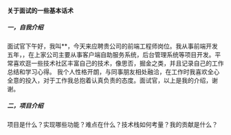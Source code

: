 #### 关于面试的一些基本话术

##### 一，自我介绍

面试官下午好，我叫**，今天来应聘贵公司的前端工程师岗位。我从事前端开发五年，，在上家公司主要从事客户端自助服务系统，后台管理系统等项目开发。平常喜欢逛一些技术社区丰富自己的技术，像思否，掘金之类，并且记录自己的工作总结和学习心得。 我个人性格开朗，与同事朋友相处融洽，在工作时我喜欢全心全意的投入，对于工作我总抱着认真负责的态度。面试官，以上是我的介绍，谢谢。

##### 二，项目介绍

项目是什么？实现哪些功能？难点在什么？技术栈如何考量？我的贡献是什么？

